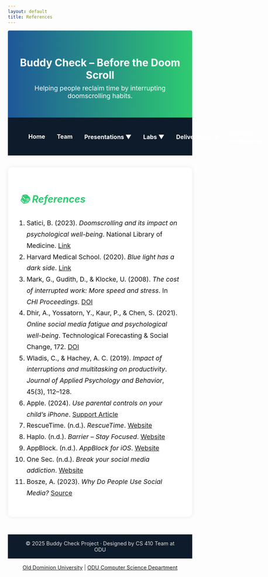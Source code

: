 ```yaml
---
layout: default
title: References
---
```


<!-- HEADER SECTION -->
<div style="background: linear-gradient(to right, #1e5799, #2ecc71); padding: 2rem 1rem; text-align: center; border-radius: 4px 4px 0 0;">
  <h1 style="color: white; margin-bottom: 0.5rem;">Buddy Check – Before the Doom Scroll</h1>
  <p style="font-size: 1.1rem; color: white; margin-top: 0;">Helping people reclaim time by interrupting doomscrolling habits.</p>
</div>

<style>
.navbar {
  display: flex;
  align-items: center;
  justify-content: flex-start;    
  flex-wrap: nowrap;
  background-color: #0d1b2a;
  padding: 1rem 2.5rem;           
  font-size: 1rem;
                    
}

.navbar a, .dropdown > span {
  color: #ffffff;
  text-decoration: none;
  padding: 0.6rem 1rem;
  border-radius: 5px;
  font-weight: bold;
  white-space: nowrap;
}

.navbar a:hover, .dropdown:hover > span {
  background-color: #1e5799;
}

.dropdown {
  position: relative;
  display: inline-block;
}

.dropdown-content {
  display: none;
  position: absolute;
  background-color: white;
  min-width: 200px;
  box-shadow: 0 4px 6px rgba(0,0,0,0.15);
  z-index: 10;
  border-radius: 6px;
}

.dropdown-content a {
  color: black;
  padding: 10px 14px;
  display: block;
  text-decoration: none;
}

.dropdown:hover .dropdown-content {
  display: block;
}
</style>

<div class="navbar">
  <a href="index.html">Home</a>
  <a href="team.html">Team</a>
  <div class="dropdown">
    <span>Presentations ▼</span>
    <div class="dropdown-content">
      <a href="feasibility-draft-1.html">Feasibility Draft 1</a>
      <a href="feasibility-draft-2.html">Feasibility Draft 2</a>
      <a href="feasibility-draft-3.html">Feasibility Draft 3</a>
    </div>
  </div>

  <div class="dropdown">
    <span>Labs ▼</span>
    <div class="dropdown-content">
      <a href="labs.html">Lab 1 Outline</a>
    </div>
  </div>

  <div class="dropdown">
    <span>Deliverables ▼</span>
    <div class="dropdown-content">
      <a href="deliverables-overview.html">Overview</a>
      <a href="deliverables-process-flow.html">Process Flow</a>
      <a href="deliverables-mfcd.html">MFCD</a>
      <a href="deliverables-risk-matrix.html">Risk Matrix</a>
      <a href="deliverables-competition.html">Competition</a>
    </div>
  </div>

  <a href="glossary.html">Glossary</a>
  <a href="references.html">References</a>
</div>

<!-- REFERENCES SECTION -->
<div style="padding: 2rem; max-width: 800px; margin: auto; font-size: 1.1rem; color: #111; background: rgba(255,255,255,0.95); border-radius: 12px; margin-top: 2rem; box-shadow: 0 0 12px rgba(0,0,0,0.08);">
  <h2 style="color: #2ecc71; margin-bottom: 1.5rem;"><i>📚 References</i></h2>

  <ol style="line-height: 1.75; padding-left: 1.2rem;">
    <li>Satici, B. (2023). <em>Doomscrolling and its impact on psychological well-being</em>. National Library of Medicine. <a href="https://www.ncbi.nlm.nih.gov/pmc/articles/PMC9580444/" target="_blank">Link</a></li>
    <li>Harvard Medical School. (2020). <em>Blue light has a dark side</em>. <a href="https://www.health.harvard.edu/staying-healthy/blue-light-has-a-dark-side" target="_blank">Link</a></li>
    <li>Mark, G., Gudith, D., & Klocke, U. (2008). <em>The cost of interrupted work: More speed and stress</em>. In <em>CHI Proceedings</em>. <a href="https://doi.org/10.1145/1357054.1357072" target="_blank">DOI</a></li>
    <li>Dhir, A., Yossatorn, Y., Kaur, P., & Chen, S. (2021). <em>Online social media fatigue and psychological well-being</em>. Technological Forecasting & Social Change, 172. <a href="https://doi.org/10.1016/j.techfore.2021.121019" target="_blank">DOI</a></li>
    <li>Wladis, C., & Hachey, A. C. (2019). <em>Impact of interruptions and multitasking on productivity</em>. <em>Journal of Applied Psychology and Behavior</em>, 45(3), 112–128.</li>
    <li>Apple. (2024). <em>Use parental controls on your child’s iPhone</em>. <a href="https://support.apple.com/en-us/108806" target="_blank">Support Article</a></li>
    <li>RescueTime. (n.d.). <em>RescueTime</em>. <a href="https://www.rescuetime.com" target="_blank">Website</a></li>
    <li>Haplo. (n.d.). <em>Barrier – Stay Focused</em>. <a href="https://haploapp.com/barrier" target="_blank">Website</a></li>
    <li>AppBlock. (n.d.). <em>AppBlock for iOS</em>. <a href="https://appblock.app/ios/" target="_blank">Website</a></li>
    <li>One Sec. (n.d.). <em>Break your social media addiction</em>. <a href="https://one-sec.app/" target="_blank">Website</a></li>
    <li>Bosze, A. (2023). <em>Why Do People Use Social Media?</em> <a href="https://www.doofinder.com/en/statistics/why-do-people-use-social-media" target="_blank">Source</a></li>
  </ol>
</div>

<!-- FOOTER -->
<div style="background-color: #0d1b2a; color: #e0e0e0; padding: 1rem 2rem; text-align: center; font-size: 0.9rem; margin-top: 3rem;">
  © 2025 Buddy Check Project · Designed by CS 410 Team at ODU
</div>

<footer style="text-align: center; font-size: 0.9rem; padding: 1rem 0; color: #444;">
  <a href="https://www.odu.edu/" target="_blank">Old Dominion University</a> |
  <a href="https://www.odu.edu/computer-science" target="_blank">ODU Computer Science Department</a>
</footer>
